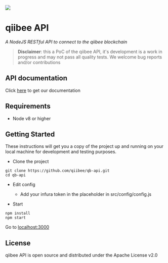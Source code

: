![](https://avatars3.githubusercontent.com/u/31820267?v=4&s=100)

# qiibee API

*A NodeJS RESTful API to connect to the qiibee blockchain*

> **Disclaimer**: this a PoC of the qiibee API, it's development is a work in progress and may not pass all quality tests. We welcome bug reports and/or contributions

## API documentation
Click [here](https://api.qiibee.com/) to get our documentation

## Requirements

- Node v8 or higher

## Getting Started

These instructions will get you a copy of the project up and running on your local machine for development and testing purposes.

* Clone the project
```console
git clone https://github.com/qiibee/qb-api.git
cd qb-api
```

* Edit config
  - Add your infura token in the placeholder in src/config/config.js

* Start
```console
npm install
npm start
```

Go to [localhost:3000](http://localhost:3000)

## License

qiibee API is open source and distributed under the Apache License v2.0

  [node.js]: <http://nodejs.org>

